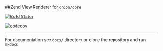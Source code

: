 ##Zend View Renderer for `onion/core`

[![Build Status](https://travis-ci.org/phOnion/component-zendview.svg?branch=master)](https://travis-ci.org/phOnion/component-zendview)

[![codecov](https://codecov.io/gh/phOnion/component-zendview/branch/master/graph/badge.svg)](https://codecov.io/gh/phOnion/component-zendview)

---

For documentation see `docs/` directory or clone the repository and run `mkdocs`
